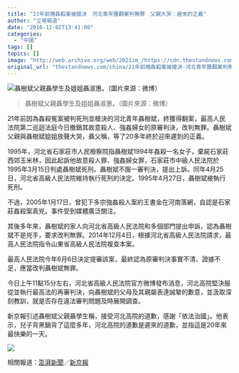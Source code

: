 ```yaml
---
title: "21年前捲姦殺案被槍決　河北青年獲翻案判無罪　父親大哭：遲來的正義"
author: "立場報道"
date: "2016-12-02T13:41:00"
categories:
  - "中國"
tags: []
topics: []
image: "http://web.archive.org/web/2021im_/https://cdn.thestandnews.com/media/photos/cache/63831ceagw1facbpym3u7j20yi0mzn05_DRp7a_1200x0.jpg"
original_url: "thestandnews.com/china/21年前捲姦殺案被槍決-河北青年獲翻案判無罪-父親大哭-遲來的正義"
---
```

![聶樹斌父親聶學生及姐姐聶淑惠。（圖片來源：微博）](http://web.archive.org/web/2021im_/https://cdn.thestandnews.com/media/photos/cache/63831ceagw1facbpym3u7j20yi0mzn05_DRp7a_1200x0.jpg)

> 聶樹斌父親聶學生及姐姐聶淑惠。（圖片來源：微博）

21年前因為姦殺冤案被判死刑並槍決的河北青年聶樹斌，終獲得翻案，最高人民法院第二巡迴法庭今日撤銷其故意殺人、強姦婦女的原審判決，改判無罪。聶樹斌父親與聶樹斌姐姐放聲大哭，聶父稱，等了20多年終於迎來遲到的正義。

1995年，河北省石家莊市人民檢察院指聶樹斌1994年姦殺一名女子，棄屍石家莊西郊玉米林，因此起訴他故意殺人罪、強姦婦女罪，石家莊市中級人民法院於1995年3月15日判處聶樹斌死刑。聶樹斌不服一審判決，提出上訴。同年4月25日，河北省高級人民法院維持執行死刑的決定。1995年4月27日，聶樹斌被執行死刑。

不過，2005年1月17日，曾犯下多宗強姦殺人案的王書金在河南落網，自認是石家莊姦殺案真兇。事件受到媒體廣泛關注。

其後多年來，聶樹斌的家人向河北省高級人民法院和多個部門提出申訴，認為聶樹斌不是兇手，要求改判無罪。2014年12月4日，根據河北省高​​級人民法院請求，最高人民法院指令山東省高級人民法院複查本案。

最高人民法院今年6月6日決定提審該案，最終認為原審判決事實不清、證據不足，應當改判聶樹斌無罪。

今日上午11點15分左右，河北省高級人民法院官方微博發布消息，河北高院堅決服從並執行最高法的再審判決，向聶樹斌的父母及其親屬表達誠摯的歉意，並汲取深刻教訓，就是否存在違法審判問題及時展開調查。

新京報引述聶樹斌父親聶學生稱，接受河北高院的道歉，感謝「依法治國」。他表示，兒子背黑鍋背了這麼多年，河北高院的道歉是遲來的道歉，並指這是20年來最快樂的一天。

[![](http://web.archive.org/web/2021im_/https://cdn.thestandnews.com/media/photos/cache/chinesecourthebei_7w6dz_1200x0.JPG)](http://web.archive.org/web/20210629061804/https://cdn.thestandnews.com/media/photos/cache/chinesecourthebei_7w6dz_1200x0.JPG)

相關報道：[澎湃新聞](http://web.archive.org/web/20210629061804/http://www.thepaper.cn/newsDetail_forward_1572514)／[新京報](http://web.archive.org/web/20210629061804/http://www.bjnews.com.cn/news/2016/12/02/425718.html)